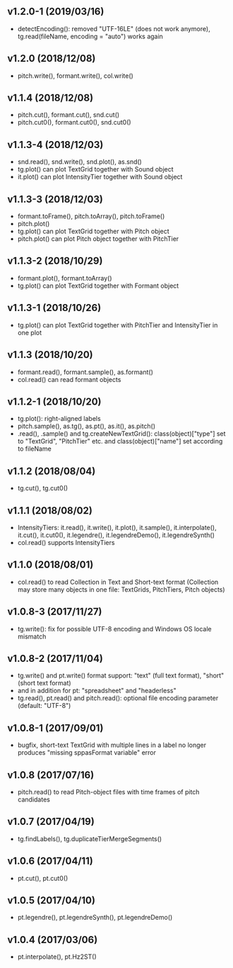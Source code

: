 v1.2.0-1 (2019/03/16)
---------------------
- detectEncoding(): removed "UTF-16LE" (does not work anymore), tg.read(fileName, encoding = "auto") works again

v1.2.0 (2018/12/08)
-------------------
- pitch.write(), formant.write(), col.write()

v1.1.4 (2018/12/08)
-------------------
- pitch.cut(), formant.cut(), snd.cut()
- pitch.cut0(), formant.cut0(), snd.cut0()

v1.1.3-4 (2018/12/03)
---------------------
- snd.read(), snd.write(), snd.plot(), as.snd()
- tg.plot() can plot TextGrid together with Sound object
- it.plot() can plot IntensityTier together with Sound object

v1.1.3-3 (2018/12/03)
---------------------

- formant.toFrame(), pitch.toArray(), pitch.toFrame()
- pitch.plot()
- tg.plot() can plot TextGrid together with Pitch object
- pitch.plot() can plot Pitch object together with PitchTier

v1.1.3-2 (2018/10/29)
---------------------
- formant.plot(), formant.toArray()
- tg.plot() can plot TextGrid together with Formant object

v1.1.3-1 (2018/10/26)
---------------------
- tg.plot() can plot TextGrid together with PitchTier and IntensityTier in one plot

v1.1.3 (2018/10/20)
-------------------
- formant.read(), formant.sample(), as.formant()
- col.read() can read formant objects

v1.1.2-1 (2018/10/20)
---------------------
- tg.plot(): right-aligned labels
- pitch.sample(), as.tg(), as.pt(), as.it(), as.pitch()
- .read(), .sample() and tg.createNewTextGrid(): class(object)["type"] set to "TextGrid", "PitchTier" etc. and class(object)["name"] set according to fileName

v1.1.2 (2018/08/04)
-------------------
- tg.cut(), tg.cut0()

v1.1.1 (2018/08/02)
-------------------
- IntensityTiers: it.read(), it.write(), it.plot(), it.sample(), it.interpolate(), it.cut(), it.cut0(), it.legendre(), it.legendreDemo(), it.legendreSynth()
- col.read() supports IntensityTiers

v1.1.0 (2018/08/01)
-------------------
- col.read() to read Collection in Text and Short-text format (Collection may store many objects in one file: TextGrids, PitchTiers, Pitch objects)

v1.0.8-3 (2017/11/27)
---------------------
- tg.write(): fix for possible UTF-8 encoding and Windows OS locale mismatch

v1.0.8-2 (2017/11/04)
---------------------
- tg.write() and pt.write() format support: "text" (full text format), "short" (short text format)
- and in addition for pt: "spreadsheet" and "headerless"
- tg.read(), pt.read() and pitch.read(): optional file encoding parameter (default: "UTF-8")

v1.0.8-1 (2017/09/01)
---------------------
- bugfix, short-text TextGrid with multiple lines in a label no longer produces "missing sppasFormat variable" error

v1.0.8 (2017/07/16)
-------------------
- pitch.read() to read Pitch-object files with time frames of pitch candidates

v1.0.7 (2017/04/19)
-------------------
- tg.findLabels(), tg.duplicateTierMergeSegments()

v1.0.6 (2017/04/11)
-------------------
- pt.cut(), pt.cut0()

v1.0.5 (2017/04/10)
-------------------
- pt.legendre(), pt.legendreSynth(), pt.legendreDemo()

v1.0.4 (2017/03/06)
-------------------
- pt.interpolate(), pt.Hz2ST()
